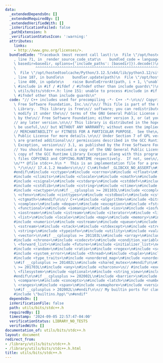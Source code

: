 ```yaml
---
data:
  _extendedDependsOn: []
  _extendedRequiredBy: []
  _extendedVerifiedWith: []
  _isVerificationFailed: false
  _pathExtension: h
  _verificationStatusIcon: ':warning:'
  attributes:
    links:
    - http://www.gnu.org/licenses/>.
  bundledCode: "Traceback (most recent call last):\n  File \"/opt/hostedtoolcache/Python/3.12.5/x64/lib/python3.12/site-packages/onlinejudge_verify/documentation/build.py\"\
    , line 71, in _render_source_code_stat\n    bundled_code = language.bundle(stat.path,\
    \ basedir=basedir, options={'include_paths': [basedir]}).decode()\n          \
    \         ^^^^^^^^^^^^^^^^^^^^^^^^^^^^^^^^^^^^^^^^^^^^^^^^^^^^^^^^^^^^^^^^^^^^^^^^^^^^^^^^^\n\
    \  File \"/opt/hostedtoolcache/Python/3.12.5/x64/lib/python3.12/site-packages/onlinejudge_verify/languages/cplusplus.py\"\
    , line 187, in bundle\n    bundler.update(path)\n  File \"/opt/hostedtoolcache/Python/3.12.5/x64/lib/python3.12/site-packages/onlinejudge_verify/languages/cplusplus_bundle.py\"\
    , line 400, in update\n    raise BundleErrorAt(path, i + 1, \"unable to process\
    \ #include in #if / #ifdef / #ifndef other than include guards\")\nonlinejudge_verify.languages.cplusplus_bundle.BundleErrorAt:\
    \ utils/bits/stdc++.h: line 151: unable to process #include in #if / #ifdef /\
    \ #ifndef other than include guards\n"
  code: "// C++ includes used for precompiling -*- C++ -*-\n\n// Copyright (C) 2003-2022\
    \ Free Software Foundation, Inc.\n//\n// This file is part of the GNU ISO C++\
    \ Library.  This library is free\n// software; you can redistribute it and/or\
    \ modify it under the\n// terms of the GNU General Public License as published\
    \ by the\n// Free Software Foundation; either version 3, or (at your option)\n\
    // any later version.\n\n// This library is distributed in the hope that it will\
    \ be useful,\n// but WITHOUT ANY WARRANTY; without even the implied warranty of\n\
    // MERCHANTABILITY or FITNESS FOR A PARTICULAR PURPOSE.  See the\n// GNU General\
    \ Public License for more details.\n\n// Under Section 7 of GPL version 3, you\
    \ are granted additional\n// permissions described in the GCC Runtime Library\
    \ Exception, version\n// 3.1, as published by the Free Software Foundation.\n\n\
    // You should have received a copy of the GNU General Public License and\n// a\
    \ copy of the GCC Runtime Library Exception along with this program;\n// see the\
    \ files COPYING3 and COPYING.RUNTIME respectively.  If not, see\n// <http://www.gnu.org/licenses/>.\n\
    \n/** @file stdc++.h\n *  This is an implementation file for a precompiled header.\n\
    \ */\n\n// 17.4.1.2 Headers\n\n// C\n#ifndef _GLIBCXX_NO_ASSERT\n#include <cassert>\n\
    #endif\n#include <cctype>\n#include <cerrno>\n#include <cfloat>\n#include <ciso646>\n\
    #include <climits>\n#include <clocale>\n#include <cmath>\n#include <csetjmp>\n\
    #include <csignal>\n#include <cstdarg>\n#include <cstddef>\n#include <cstdio>\n\
    #include <cstdlib>\n#include <cstring>\n#include <ctime>\n#include <cwchar>\n\
    #include <cwctype>\n\n#if __cplusplus >= 201103L\n#include <ccomplex>\n#include\
    \ <cfenv>\n#include <cinttypes>\n#include <cstdbool>\n#include <cstdint>\n#include\
    \ <ctgmath>\n#endif\n\n// C++\n#include <algorithm>\n#include <bitset>\n#include\
    \ <complex>\n#include <deque>\n#include <exception>\n#include <fstream>\n#include\
    \ <functional>\n#include <iomanip>\n#include <ios>\n#include <iosfwd>\n#include\
    \ <iostream>\n#include <istream>\n#include <iterator>\n#include <limits>\n#include\
    \ <list>\n#include <locale>\n#include <map>\n#include <memory>\n#include <new>\n\
    #include <numeric>\n#include <ostream>\n#include <queue>\n#include <set>\n#include\
    \ <sstream>\n#include <stack>\n#include <stdexcept>\n#include <streambuf>\n#include\
    \ <string>\n#include <typeinfo>\n#include <utility>\n#include <valarray>\n#include\
    \ <vector>\n\n#if __cplusplus >= 201103L\n#include <array>\n#include <atomic>\n\
    #include <chrono>\n#include <codecvt>\n#include <condition_variable>\n#include\
    \ <forward_list>\n#include <future>\n#include <initializer_list>\n#include <mutex>\n\
    #include <random>\n#include <ratio>\n#include <regex>\n#include <scoped_allocator>\n\
    #include <system_error>\n#include <thread>\n#include <tuple>\n#include <typeindex>\n\
    #include <type_traits>\n#include <unordered_map>\n#include <unordered_set>\n#endif\n\
    \n#if __cplusplus >= 201402L\n#include <shared_mutex>\n#endif\n\n#if __cplusplus\
    \ >= 201703L\n#include <any>\n#include <charconv>\n// #include <execution>\n#include\
    \ <filesystem>\n#include <optional>\n#include <string_view>\n#include <variant>\n\
    #endif\n\n#if __cplusplus >= 202002L\n#include <barrier>\n#include <bit>\n#include\
    \ <compare>\n#include <concepts>\n#include <latch>\n#include <numbers>\n#include\
    \ <ranges>\n#include <span>\n#include <semaphore>\n#include <version>\n#endif\n\
    \n#if __cplusplus > 202002L\n#endif\n\n// My builtin ports for clang\n#ifdef LOCAL\n\
    #include \"builtins.hpp\"\n#endif"
  dependsOn: []
  isVerificationFile: false
  path: utils/bits/stdc++.h
  requiredBy: []
  timestamp: '2024-09-05 22:57:47-04:00'
  verificationStatus: LIBRARY_NO_TESTS
  verifiedWith: []
documentation_of: utils/bits/stdc++.h
layout: document
redirect_from:
- /library/utils/bits/stdc++.h
- /library/utils/bits/stdc++.h.html
title: utils/bits/stdc++.h
---
```

